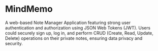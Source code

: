 # MindMemo
A web-based Note Manager Application featuring strong user authentication and authorization using JSON Web Tokens (JWT). Users could securely sign up, log in, and perform CRUD (Create, Read, Update, Delete) operations on their private notes, ensuring data privacy and security.
